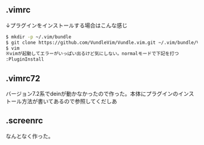 ## .vimrc
↓プラグインをインストールする場合はこんな感じ 
```bash
$ mkdir -p ~/.vim/bundle
$ git clone https://github.com/VundleVim/Vundle.vim.git ~/.vim/bundle/Vundle.vim
$ vim
※vimが起動してエラーがいっぱい出るけど気にしない。normalモードで下記を打つ
:PluginInstall
```

## .vimrc72
バージョン7.2系でdeinが動かなかったので作った。本体にプラグインのインストール方法が書いてあるので参照してくだしあ

## .screenrc
なんとなく作った。
